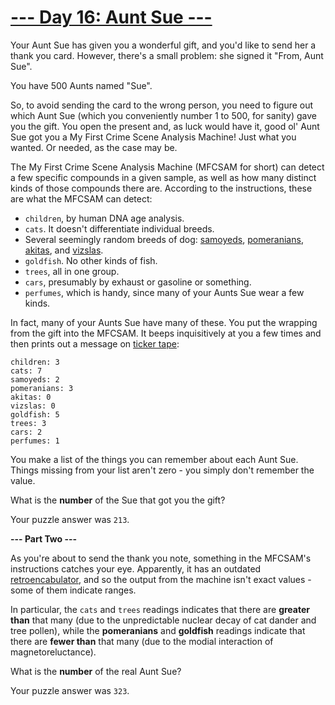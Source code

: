 # [--- Day 16: Aunt Sue ---](http://adventofcode.com/2015/day/16)

Your Aunt Sue has given you a wonderful gift, and you'd like to send her a thank you card. However, there's a small problem: she signed it "From, Aunt Sue".

You have 500 Aunts named "Sue".

So, to avoid sending the card to the wrong person, you need to figure out which Aunt Sue (which you conveniently number 1 to 500, for sanity) gave you the gift. You open the present and, as luck would have it, good ol' Aunt Sue got you a My First Crime Scene Analysis Machine! Just what you wanted. Or needed, as the case may be.

The My First Crime Scene Analysis Machine (MFCSAM for short) can detect a few specific compounds in a given sample, as well as how many distinct kinds of those compounds there are. According to the instructions, these are what the MFCSAM can detect:

- ``children``, by human DNA age analysis.
- ``cats``. It doesn't differentiate individual breeds.
- Several seemingly random breeds of dog: [samoyeds](https://en.wikipedia.org/wiki/Samoyed_dog), [pomeranians](https://en.wikipedia.org/wiki/Pomeranian_dog), [akitas](https://en.wikipedia.org/wiki/Akita_%28dog%29), and [vizslas](https://en.wikipedia.org/wiki/Vizsla).
- ``goldfish``. No other kinds of fish.
- ``trees``, all in one group.
- ``cars``, presumably by exhaust or gasoline or something.
- ``perfumes``, which is handy, since many of your Aunts Sue wear a few kinds.

In fact, many of your Aunts Sue have many of these. You put the wrapping from the gift into the MFCSAM. It beeps inquisitively at you a few times and then prints out a message on [ticker tape](https://en.wikipedia.org/wiki/Ticker_tape):
```
children: 3
cats: 7
samoyeds: 2
pomeranians: 3
akitas: 0
vizslas: 0
goldfish: 5
trees: 3
cars: 2
perfumes: 1
```
You make a list of the things you can remember about each Aunt Sue. Things missing from your list aren't zero - you simply don't remember the value.

What is the **number** of the Sue that got you the gift?

Your puzzle answer was ``213``.

**--- Part Two ---**

As you're about to send the thank you note, something in the MFCSAM's instructions catches your eye. Apparently, it has an outdated [retroencabulator](https://en.wikipedia.org/wiki/Vizsla), and so the output from the machine isn't exact values - some of them indicate ranges.

In particular, the ``cats`` and ``trees`` readings indicates that there are **greater than** that many (due to the unpredictable nuclear decay of cat dander and tree pollen), while the **pomeranians** and **goldfish** readings indicate that there are **fewer than** that many (due to the modial interaction of magnetoreluctance).

What is the **number** of the real Aunt Sue?

Your puzzle answer was ``323``.
